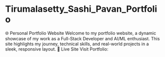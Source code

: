# Tirumalasetty_Sashi_Pavan_Portfolio
🌐 Personal Portfolio Website Welcome to my portfolio website, a dynamic showcase of my work as a Full-Stack Developer and AI/ML enthusiast. This site highlights my journey, technical skills, and real-world projects in a sleek, responsive layout.   🔗 Live Site Visit Portfolio:
